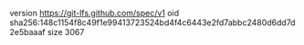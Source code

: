 version https://git-lfs.github.com/spec/v1
oid sha256:148c1154f8c49f1e99413723524bd4f4c6443e2fd7abbc2480d6dd7d2e5baaaf
size 3067
